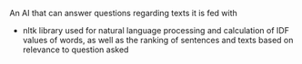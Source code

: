 An AI that can answer questions regarding texts it is fed with 

- nltk library used for natural language processing and calculation of IDF values of words, as well as the ranking of sentences and texts based on relevance to question asked
